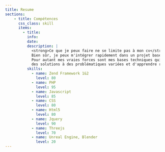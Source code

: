 ```yaml
---
title: Resume
sections:
    - title: Compétences
      css_class: skill
      items:
        - title:
          info:
          date:
          description: |
            <strong>Ce que je peux faire ne se limite pas à mon cv</strong>. 
            Bien sûr, je peux m'intégrer rapidement dans un projet basé sur les technologies pour lesquelles j'ai de l'expérience.
            Pour autant mes vraies forces sont mes bases techniques qui me permettent de trouver 
            des solutions à des problématiques variées et d'apprendre rapidement un nouvel environnement.
          skills:
            - name: Zend Framework 1&2
              level: 80
            - name: PHP
              level: 95
            - name: Javascript
              level: 85
            - name: CSS
              level: 80
            - name: Html5
              level: 80
            - name: Jquery
              level: 90
            - name: Threejs
              level: 70
            - name: Unreal Engine, Blender
              level: 20
---
```

